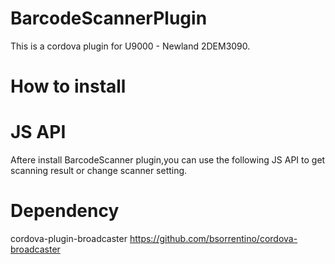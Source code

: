 
# BarcodeScannerPlugin
This is a cordova plugin for U9000 - Newland 2DEM3090.



# How to install



# JS API
Aftere install BarcodeScanner plugin,you can use the following JS API to get scanning result or change scanner setting.
                                                        
# Dependency
cordova-plugin-broadcaster
https://github.com/bsorrentino/cordova-broadcaster                                                        

